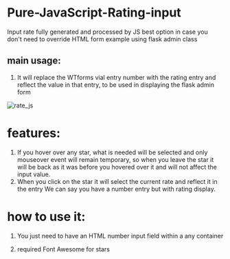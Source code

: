 # Pure-JavaScript-Rating-input
Input rate fully generated and processed by JS best option in case you don't need to override HTML form example using flask admin class

## main usage:
1. It will replace the WTforms vial entry number with the rating entry and reflect the value in that entry, to be used in displaying the flask admin form


![rate_js](https://user-images.githubusercontent.com/55125302/147395924-97b71d7a-6ef5-4147-ac6a-e062fd0f33c2.JPG)

# features:
1. If you hover over any star, what is needed will be selected and only mouseover event will remain temporary, so when you leave the star it will be back as it was before you hovered over it and will not affect the input value.
2. When you click on the star it will select the current rate and reflect it in the entry We can say you have a number entry but with rating display.

# how to use it:
1. You just need to have an HTML number input field within a any container

4. required Font Awesome for stars
